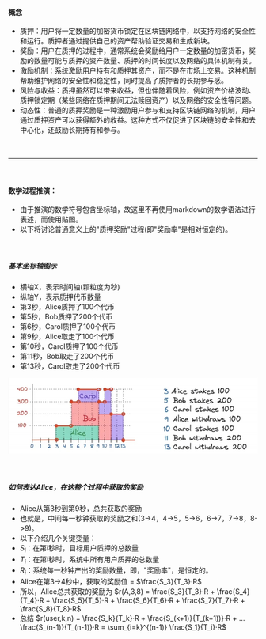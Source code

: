 #### 概念
- 质押：用户将一定数量的加密货币锁定在区块链网络中，以支持网络的安全性和运行。质押者通过提供自己的资产帮助验证交易和生成新块。
- 奖励：用户在质押的过程中，通常系统会奖励给用户一定数量的加密货币，奖励的数量可能与质押的资产数量、质押的时间长度以及网络的具体机制有关。
- 激励机制：系统激励用户持有和质押其资产，而不是在市场上交易。这种机制帮助维护网络的安全性和稳定性，同时提高了质押者的长期参与感。
- 风险与收益：质押虽然可以带来收益，但也伴随着风险，例如资产价格波动、质押锁定期（某些网络在质押期间无法赎回资产）以及网络的安全性等问题。
- 动态性：普通的质押奖励是一种激励用户参与和支持区块链网络的机制，用户通过质押资产可以获得额外的收益。这种方式不仅促进了区块链的安全性和去中心化，还鼓励长期持有和参与。

　

---------------------------------------------------------------------------------------------------------

　

#### 数学过程推演：
- 由于推演的数学符号包含坐标轴，故这里不再使用markdown的数学语法进行表述，而使用贴图。
- 以下将讨论普通意义上的"质押奖励"过程(即"奖励率"是相对恒定的)。

　

##### 基本坐标轴图示
- 横轴X，表示时间轴(颗粒度为秒)
- 纵轴Y，表示质押代币数量
- 第3秒，Alice质押了100个代币
- 第5秒，Bob质押了200个代币
- 第6秒，Carol质押了100个代币
- 第9秒，Alice取走了100个代币
- 第10秒，Carol质押了100个代币
- 第11秒，Bob取走了200个代币
- 第13秒，Carol取走了200个代币

![stakingReward_0.png.](../images/stakingReward_0.png "stakingReward_0.png.")

　

##### 如何表达Alice，在这整个过程中获取的奖励
- Alice从第3秒到第9秒，总共获取的奖励
- 也就是，中间每一秒钟获取的奖励之和(3->4，4->5，5->6，6->7，7->8，8->9)。
- 以下介绍几个关键变量：
- $S_i$：在第i秒时，目标用户质押的总数量
- $T_i$：在第i秒时，系统中所有用户质押的总数量
- $R_i$：系统每一秒钟产出的奖励数量，即，"奖励率"，是恒定的。
- Alice在第3->4秒中，获取的奖励值 = $\frac{S_3}{T_3}·R$
- 所以，Alice总共获取的奖励为 $r(A,3,8) = \frac{S_3}{T_3}·R + \frac{S_4}{T_4}·R + \frac{S_5}{T_5}·R + \frac{S_6}{T_6}·R + \frac{S_7}{T_7}·R + \frac{S_8}{T_8}·R$
- 总结 $r(user,k,n) = \frac{S_k}{T_k}·R + \frac{S_(k+1)}{T_(k+1))}·R + ... \frac{S_(n-1)}{T_(n-1)}·R = \sum_{i=k}^{(n-1)} \frac{S_1}{T_i}·R$
